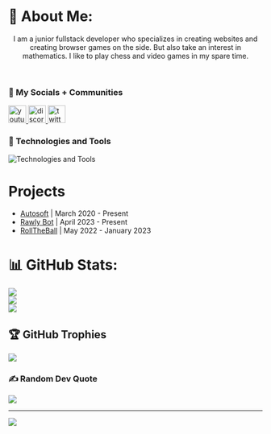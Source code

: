 <!--
### Hi there 👋
-->
<!--
**yasserfds/yasserfds** is a ✨ _special_ ✨ repository because its `README.md` (this file) appears on your GitHub profile.

Here are some ideas to get you started:

- 🔭 I’m currently working on ...
- 🌱 I’m currently learning ...
- 👯 I’m looking to collaborate on ...
- 🤔 I’m looking for help with ...
- 💬 Ask me about ...
- 📫 How to reach me: ...
- 😄 Pronouns: ...
- ⚡ Fun fact: ...
-->

# 💫 About Me:
<p align="center">
    I am a junior fullstack developer who specializes in creating websites and creating browser games on the side. But also take an interest in mathematics. I like to play chess and video games in my spare time.
</p>
<br />

###  💬 My Socials + Communities

<div>
  <a href="https://youtube.com/@withyasser" target="_blank">
    <img src="https://img.shields.io/static/v1?message=Youtube&logo=youtube&label=&color=FF0000&logoColor=white&labelColor=&style=for-the-badge" height="35" alt="youtube logo"  />
  </a>
  <a href="https://discord.gg/p4rJ9TrJUa" target="_blank">
    <img src="https://img.shields.io/static/v1?message=Discord&logo=discord&label=&color=7289DA&logoColor=white&labelColor=&style=for-the-badge" height="35" alt="discord logo"  />
  </a>
  <a href="https://twitter.com/yasserfds" target="_blank">
    <img src="https://img.shields.io/static/v1?message=Twitter&logo=twitter&label=&color=1DA1F2&logoColor=white&labelColor=&style=for-the-badge" height="35" alt="twitter logo"  />
  </a>
</div>


### 🧰 Technologies and Tools

<div>
  <img src="https://skillicons.dev/icons?i=vscode,html,css,js,nodejs,express,git,ts" alt="Technologies and Tools" />
</div>

# Projects
 - [Autosoft](https://autosoftstudio.netlify.app) | March 2020 - Present
 - [Rawly Bot](https://rawly.netlify.app) | April 2023 - Present
 - [RollTheBall](https://rtbio.netlify.app) | May 2022 - January 2023

# 📊 GitHub Stats:
![](https://github-readme-stats.vercel.app/api?username=yasserfds&theme=tokyonight&hide_border=false&include_all_commits=true&count_private=true)<br/>
![](https://github-readme-streak-stats.herokuapp.com/?user=yasserfds&theme=tokyonight&hide_border=false)<br/>
![](https://github-readme-stats.vercel.app/api/top-langs/?username=yasserfds&theme=tokyonight&hide_border=false&include_all_commits=true&count_private=true&layout=compact)

## 🏆 GitHub Trophies
![](https://github-profile-trophy.vercel.app/?username=yasserfds&theme=radical&no-frame=false&no-bg=false&margin-w=4)

### ✍️ Random Dev Quote
![](https://quotes-github-readme.vercel.app/api?type=horizontal&theme=radical)

---
[![](https://visitcount.itsvg.in/api?id=yasserfds&icon=0&color=0)](https://visitcount.itsvg.in)


  <!-- Proudly created with GPRM ( https://gprm.itsvg.in ) -->

  
